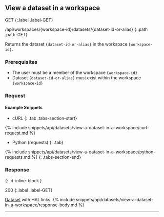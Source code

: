 ## View a dataset in a workspace

GET
{:.label .label-GET}

/api/workspaces/{workspace-id}/datasets/{dataset-id-or-alias}
{:.path .path-GET}

Returns the dataset `{dataset-id-or-alias}` in the workspace `{workspace-id}`.

### Prerequisites

- The user must be a member of the workspace `{workspace-id}`
- Dataset `{dataset-id-or-alias}` must exist within the workspace `{workspace-id}`


### Request
#### Example Snippets
- cURL
{: .tab .tabs-section-start}

{% include snippets/api/datasets/view-a-dataset-in-a-workspace/curl-request.md %}

- Python (requests)
{: .tab}

{% include snippets/api/datasets/view-a-dataset-in-a-workspace/python-requests.md %}
{: .tabs-section-end}

### Response
{: .d-inline-block }

200
{:.label .label-GET}

[Dataset](#dataset) with HAL links.
{% include snippets/api/datasets/view-a-dataset-in-a-workspace/response-body.md %}

---
